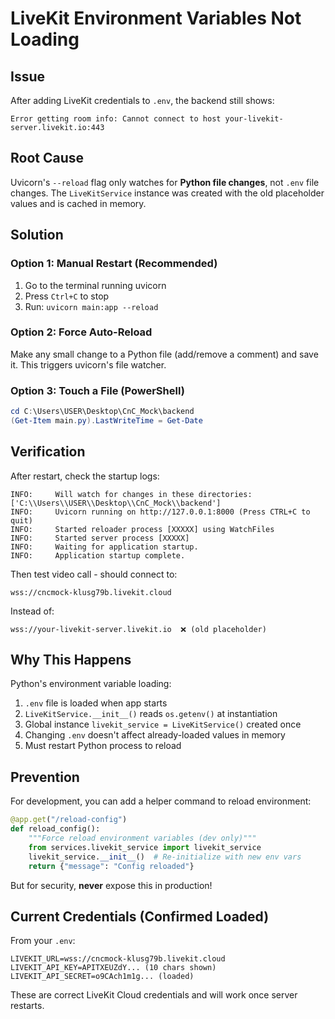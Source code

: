 # LiveKit Environment Variables Not Loading

## Issue
After adding LiveKit credentials to `.env`, the backend still shows:
```
Error getting room info: Cannot connect to host your-livekit-server.livekit.io:443
```

## Root Cause
Uvicorn's `--reload` flag only watches for **Python file changes**, not `.env` file changes. The `LiveKitService` instance was created with the old placeholder values and is cached in memory.

## Solution

### Option 1: Manual Restart (Recommended)
1. Go to the terminal running uvicorn
2. Press `Ctrl+C` to stop
3. Run: `uvicorn main:app --reload`

### Option 2: Force Auto-Reload
Make any small change to a Python file (add/remove a comment) and save it. This triggers uvicorn's file watcher.

### Option 3: Touch a File (PowerShell)
```powershell
cd C:\Users\USER\Desktop\CnC_Mock\backend
(Get-Item main.py).LastWriteTime = Get-Date
```

## Verification

After restart, check the startup logs:
```
INFO:     Will watch for changes in these directories: ['C:\\Users\\USER\\Desktop\\CnC_Mock\\backend']
INFO:     Uvicorn running on http://127.0.0.1:8000 (Press CTRL+C to quit)
INFO:     Started reloader process [XXXXX] using WatchFiles
INFO:     Started server process [XXXXX]
INFO:     Waiting for application startup.
INFO:     Application startup complete.
```

Then test video call - should connect to:
```
wss://cncmock-klusg79b.livekit.cloud
```

Instead of:
```
wss://your-livekit-server.livekit.io  ❌ (old placeholder)
```

## Why This Happens

Python's environment variable loading:
1. `.env` file is loaded when app starts
2. `LiveKitService.__init__()` reads `os.getenv()` at instantiation
3. Global instance `livekit_service = LiveKitService()` created once
4. Changing `.env` doesn't affect already-loaded values in memory
5. Must restart Python process to reload

## Prevention

For development, you can add a helper command to reload environment:
```python
@app.get("/reload-config")
def reload_config():
    """Force reload environment variables (dev only)"""
    from services.livekit_service import livekit_service
    livekit_service.__init__()  # Re-initialize with new env vars
    return {"message": "Config reloaded"}
```

But for security, **never** expose this in production!

## Current Credentials (Confirmed Loaded)

From your `.env`:
```
LIVEKIT_URL=wss://cncmock-klusg79b.livekit.cloud
LIVEKIT_API_KEY=APITXEUZdY... (10 chars shown)
LIVEKIT_API_SECRET=o9CAch1m1g... (loaded)
```

These are correct LiveKit Cloud credentials and will work once server restarts.
